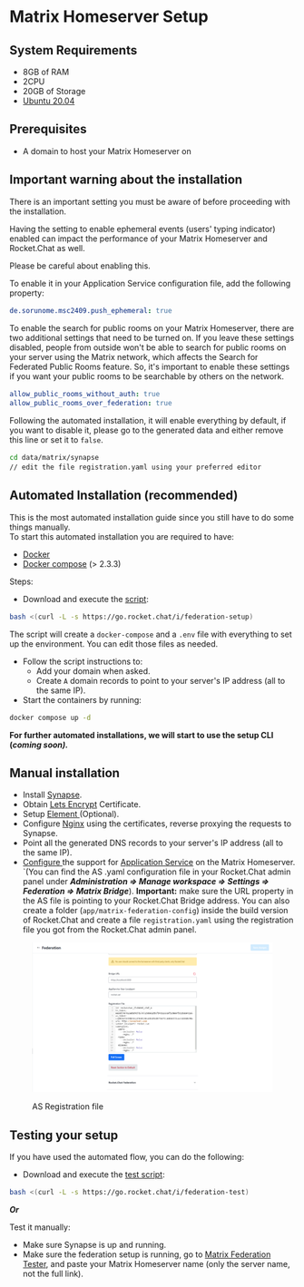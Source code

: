# Matrix Homeserver Setup

## System Requirements

* 8GB of RAM
* 2CPU
* 20GB of Storage
* [Ubuntu 20.04](https://docs.rocket.chat/quick-start/installing-and-updating/other-deployment-methods/manual-installation/debian-based-distros/ubuntu)

## Prerequisites

* A domain to host your Matrix Homeserver on

## Important warning about the installation

There is an important setting you must be aware of before proceeding with the installation.&#x20;

Having the setting to enable ephemeral events (users' typing indicator) enabled can impact the performance of your Matrix Homeserver and Rocket.Chat as well.

Please be careful about enabling this.

To enable it in your Application Service configuration file, add the following property:

```yaml
de.sorunome.msc2409.push_ephemeral: true
```

To enable the search for public rooms on your Matrix Homeserver, there are two additional settings that need to be turned on. If you leave these settings disabled, people from outside won't be able to search for public rooms on your server using the Matrix network, which affects the Search for Federated Public Rooms feature. So, it's important to enable these settings if you want your public rooms to be searchable by others on the network.

```yaml
allow_public_rooms_without_auth: true
allow_public_rooms_over_federation: true
```

Following the automated installation, it will enable everything by default, if you want to disable it, please go to the generated data and either remove this line or set it to `false`.

```bash
cd data/matrix/synapse
// edit the file registration.yaml using your preferred editor
```

## Automated Installation (recommended)

This is the most automated installation guide since you still have to do some things manually.\
To start this automated installation you are required to have:

* [Docker](https://www.docker.com/)
* [Docker compose](https://docs.docker.com/compose/) (> 2.3.3)

Steps:

* Download and execute the [script](https://go.rocket.chat/i/federation-setup):

```bash
bash <(curl -L -s https://go.rocket.chat/i/federation-setup)
```

The script will create a `docker-compose` and a `.env` file with everything to set up the environment. You can edit those files as needed.

* Follow the script instructions to:
  * Add your domain when asked.
  * Create `A` domain records to point to your server's IP address (all to the same IP).
* Start the containers by running:

```bash
docker compose up -d
```

**For further automated installations, we will start to use the setup CLI (**_**coming soon).**_

## Manual installation

* Install [Synapse](https://matrix.org/docs/projects/server/synapse).
* Obtain [Lets Encrypt](https://letsencrypt.org/) Certificate.
* Setup [Element ](https://github.com/vector-im/element-web)(Optional).
* Configure [Nginx](https://docs.rocket.chat/quick-start/deploying-rocket.chat/rapid-deployment-methods/docker-and-docker-compose/docker-containers#5.-installing-nginx-and-ssl-certificate) using the certificates, reverse proxying the requests to Synapse.
* Point all the generated DNS records to your server's IP address (all to the same IP).
* [Configure ](https://matrix-org.github.io/synapse/latest/application\_services.html)the support for [Application Service](https://matrix.org/docs/guides/application-services) on the Matrix Homeserver. \`(You can find the AS .yaml configuration file in your Rocket.Chat admin panel under _**Administration => Manage workspace => Settings => Federation => Matrix Bridge**_). **Important:** make sure the URL property in the AS file is pointing to your Rocket.Chat Bridge address. You can also create a folder (`app/matrix-federation-config`) inside the build version of Rocket.Chat and create a file `registration.yaml` using the registration file you got from the Rocket.Chat admin panel.

<figure><img src="../../../../../../../.gitbook/assets/Screenshot 2022-12-07 091018.png" alt=""><figcaption><p>AS Registration file</p></figcaption></figure>

## Testing your setup

If you have used the automated flow, you can do the following:

* Download and execute the [test script](https://go.rocket.chat/i/federation-test):

```bash
bash <(curl -L -s https://go.rocket.chat/i/federation-test)
```

_**Or**_

Test it manually:

* Make sure Synapse is up and running.
* Make sure the federation setup is running, go to [Matrix Federation Tester](https://federationtester.matrix.org/), and paste your Matrix Homeserver name (only the server name, not the full link).

